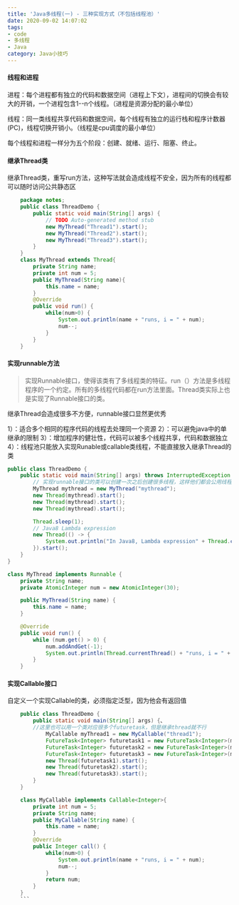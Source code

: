 ```yaml
---
title: 'Java多线程(一) - 三种实现方式（不包括线程池）'
date: 2020-09-02 14:07:02
tags: 
- code 
- 多线程
- Java
category: Java小技巧
---
```


#### 线程和进程
进程：每个进程都有独立的代码和数据空间（进程上下文），进程间的切换会有较大的开销，一个进程包含1--n个线程。（进程是资源分配的最小单位）

线程：同一类线程共享代码和数据空间，每个线程有独立的运行栈和程序计数器(PC)，线程切换开销小。（线程是cpu调度的最小单位）

每个线程和进程一样分为五个阶段：创建、就绪、运行、阻塞、终止。

#### 继承Thread类
继承Thread类，重写run方法，这种写法就会造成线程不安全，因为所有的线程都可以随时访问公共静态区
``` Java 
	package notes;
	public class ThreadDemo {
		public static void main(String[] args) {
			// TODO Auto-generated method stub
			new MyThread("Thread1").start();
			new MyThread("Thread2").start();
			new MyThread("Thread3").start();
		}
	}
	class MyThread extends Thread{
		private String name;
		private int num = 5;
		public MyThread(String name){
			this.name = name;
		}
		@Override
		public void run() {
			while(num>0) {
				System.out.println(name + "runs, i = " + num);
				num--;
			}
		}
	}	
```

#### 实现runnable方法
> 实现Runnable接口，使得该类有了多线程类的特征。run（）方法是多线程程序的一个约定。所有的多线程代码都在run方法里面。Thread类实际上也是实现了Runnable接口的类。

继承Thread会造成很多不方便，runnable接口显然更优秀

1）：适合多个相同的程序代码的线程去处理同一个资源
2）：可以避免java中的单继承的限制
3）：增加程序的健壮性，代码可以被多个线程共享，代码和数据独立
4）：线程池只能放入实现Runable或callable类线程，不能直接放入继承Thread的类

 
``` Java 
public class ThreadDemo {
    public static void main(String[] args) throws InterruptedException {
        // 实现runnable接口的类可以创建一次之后创建很多线程，这样他们都会公用线程里的资源，这里的5不加static也是公用的
        MyThread mythread = new MyThread("mythread");
        new Thread(mythread).start();
        new Thread(mythread).start();
        new Thread(mythread).start();

        Thread.sleep(1);
        // Java8 Lambda expression
        new Thread(() -> {
            System.out.println("In Java8, Lambda expression" + Thread.currentThread());
        }).start();
    }
}

class MyThread implements Runnable {
    private String name;
    private AtomicInteger num = new AtomicInteger(30);

    public MyThread(String name) {
        this.name = name;
    }

    @Override
    public void run() {
        while (num.get() > 0) {
            num.addAndGet(-1);
            System.out.println(Thread.currentThread() + "runs, i = " + num);
        }
    }
```
#### 实现Callable接口
自定义一个实现Callable的类，必须指定泛型，因为他会有返回值

``` Java 
	public class ThreadDemo {
		public static void main(String[] args) {、
		//这里也可以用一个类对应很多个futuretask，但是继承thread就不行
			MyCallable myThread1 = new MyCallable("thread1");
			FutureTask<Integer> futuretask1 = new FutureTask<Integer>(myThread1);
			FutureTask<Integer> futuretask2 = new FutureTask<Integer>(myThread1);
			FutureTask<Integer> futuretask3 = new FutureTask<Integer>(myThread1);
			new Thread(futuretask1).start();
			new Thread(futuretask2).start();
			new Thread(futuretask3).start();
		}
	}

	class MyCallable implements Callable<Integer>{
		private int num = 5;
		private String name;
		public MyCallable(String name) {
			this.name = name;
		}
		@Override
		public Integer call() {
			while(num>0) {
				System.out.println(name + "runs, i = " + num);
				num--;
			}
			return num;
		}
	}
    ```
